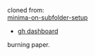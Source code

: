 cloned from:  
[minima-on-subfolder-setup](https://github.com/nxyslp/minima-on-subfolder-setup)  

- [gh dashboard](https://github.com/dashboard)

burning paper.
